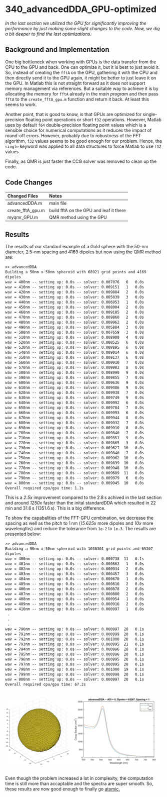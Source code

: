 # 340_advancedDDA_GPU-optimized

*In the last section we utilized the GPU for significantly improving the performance by just making some slight changes to the code. Now, we dig a bit deeper to find the last optimizations.*

## Background and Implementation

One big bottleneck when working with GPUs is the data transfer from the CPU to the GPU and back. One can optimize it, but it is best to just avoid it. So, instead of creating the `fftA` on the GPU, gathering it with the CPU and then directly send it to the GPU again, it might be better to just leave it on the GPU. In Matlab this is not straight forward as it does not support memory management via references. But a suitable way to achieve it is by allocating the memory for `fftA` already in the *main program* and then pass `fftA` to the `create_fftA_gpu.m` function and return it back. At least this seems to work.

Another point, that is good to know, is that GPUs are optimized for single-precision floating point operations or short `f32` operations. However, Matlab uses by default `f64` double-precision floating point values which is a sensible choice for numerical computations as it reduces the impact of round-off errors. However, probably due to robustness of the FFT algorithm, `f32` values seems to be good enough for our problem. Hence, the `single` keyword was applied to all data structures to force Matlab to use `f32` values.

Finally, as QMR is just faster the CCG solver was removed to clean up the code.


## Code Changes

Changed Files           | Notes
:-----                  |:--------
advancedDDA.m           | main file
create_fftA_gpu.m       | build fftA on the GPU and leaf it there
myqmr_GPU.m             | QMR method using the GPU



## Results

The results of our standard example of a Gold sphere with the 50-nm diameter, 2.5-nm spacing and 4169 dipoles but now using the QMR method are:

    >> advancedDDA
    Building a 50nm x 50nm spheroid with 68921 grid points and 4169 dipoles
    wav = 400nm -- setting up: 0.0s -- solver: 0.007076   6   0.0s 
    wav = 410nm -- setting up: 0.0s -- solver: 0.009151   1   0.0s 
    wav = 420nm -- setting up: 0.0s -- solver: 0.009884   2   0.0s 
    wav = 430nm -- setting up: 0.0s -- solver: 0.005039   3   0.0s 
    wav = 440nm -- setting up: 0.0s -- solver: 0.006953   1   0.0s 
    wav = 450nm -- setting up: 0.0s -- solver: 0.008004   2   0.0s 
    wav = 460nm -- setting up: 0.0s -- solver: 0.009185   2   0.0s 
    wav = 470nm -- setting up: 0.0s -- solver: 0.009860   2   0.0s 
    wav = 480nm -- setting up: 0.0s -- solver: 0.009962   2   0.0s 
    wav = 490nm -- setting up: 0.0s -- solver: 0.005884   3   0.0s 
    wav = 500nm -- setting up: 0.0s -- solver: 0.007659   3   0.0s 
    wav = 510nm -- setting up: 0.0s -- solver: 0.008900   4   0.0s 
    wav = 520nm -- setting up: 0.0s -- solver: 0.008525   6   0.0s 
    wav = 530nm -- setting up: 0.0s -- solver: 0.008895   6   0.0s 
    wav = 540nm -- setting up: 0.0s -- solver: 0.009014   6   0.0s 
    wav = 550nm -- setting up: 0.0s -- solver: 0.009137   6   0.0s 
    wav = 560nm -- setting up: 0.0s -- solver: 0.009910   7   0.0s 
    wav = 570nm -- setting up: 0.0s -- solver: 0.009903   8   0.0s 
    wav = 580nm -- setting up: 0.0s -- solver: 0.008990   9   0.0s 
    wav = 590nm -- setting up: 0.0s -- solver: 0.009855   7   0.0s 
    wav = 600nm -- setting up: 0.0s -- solver: 0.009636   9   0.0s 
    wav = 610nm -- setting up: 0.0s -- solver: 0.009486   9   0.0s 
    wav = 620nm -- setting up: 0.0s -- solver: 0.009938   7   0.0s 
    wav = 630nm -- setting up: 0.0s -- solver: 0.009749   9   0.0s 
    wav = 640nm -- setting up: 0.0s -- solver: 0.009992   6   0.0s 
    wav = 650nm -- setting up: 0.0s -- solver: 0.009784   7   0.0s 
    wav = 660nm -- setting up: 0.0s -- solver: 0.009993   6   0.0s 
    wav = 670nm -- setting up: 0.0s -- solver: 0.009944   8   0.0s 
    wav = 680nm -- setting up: 0.0s -- solver: 0.009932   7   0.0s 
    wav = 690nm -- setting up: 0.0s -- solver: 0.009910   8   0.0s 
    wav = 700nm -- setting up: 0.0s -- solver: 0.009840   7   0.0s 
    wav = 710nm -- setting up: 0.0s -- solver: 0.009351   9   0.0s 
    wav = 720nm -- setting up: 0.0s -- solver: 0.009865   3   0.0s 
    wav = 730nm -- setting up: 0.0s -- solver: 0.009627  10   0.0s 
    wav = 740nm -- setting up: 0.0s -- solver: 0.009840   7   0.0s 
    wav = 750nm -- setting up: 0.0s -- solver: 0.009962  10   0.0s 
    wav = 760nm -- setting up: 0.0s -- solver: 0.009839  10   0.0s 
    wav = 770nm -- setting up: 0.0s -- solver: 0.009948  10   0.0s 
    wav = 780nm -- setting up: 0.0s -- solver: 0.009689  11   0.0s 
    wav = 790nm -- setting up: 0.0s -- solver: 0.009979   6   0.0s 
    wav = 800nm -- setting up: 0.0s -- solver: 0.009945  10   0.0s 
    Overall required cpu/gpu time: 1.1s                            


This is a *2.5x* improvement compared to the 2.8&thinsp;s achived in the last section and around *1250x* faster than the inital standardDDA which resulted in 22&thinsp;min and 31.6&thinsp;s (1351.6&thinsp;s). This is a big difference.


To show the capabalities of the FFT-GPU combination, we decrease the spacing as well as the pitch to 1&thinsp;nm (*15.625x* more dipoles and *10x* more wavelengths) and reduce the tolerance from `1e-2` to `1e-3`. The results are presented below:

    >> advancedDDA
    Building a 50nm x 50nm spheroid with 1030301 grid points and 65267 dipoles
    wav = 400nm -- setting up: 0.0s -- solver: 0.000738  11   0.1s 
    wav = 401nm -- setting up: 0.0s -- solver: 0.000862   1   0.0s 
    wav = 402nm -- setting up: 0.0s -- solver: 0.000934   2   0.0s 
    wav = 403nm -- setting up: 0.0s -- solver: 0.000457   3   0.0s 
    wav = 404nm -- setting up: 0.0s -- solver: 0.000670   1   0.0s 
    wav = 405nm -- setting up: 0.0s -- solver: 0.000816   2   0.0s 
    wav = 406nm -- setting up: 0.0s -- solver: 0.000878   2   0.0s 
    wav = 407nm -- setting up: 0.0s -- solver: 0.000880   2   0.0s 
    wav = 408nm -- setting up: 0.0s -- solver: 0.000954   1   0.0s 
    wav = 409nm -- setting up: 0.0s -- solver: 0.000916   2   0.0s 
    wav = 410nm -- setting up: 0.0s -- solver: 0.000997   1   0.0s 
     .
     .
     . 
    wav = 790nm -- setting up: 0.0s -- solver: 0.000997  20   0.1s 
    wav = 791nm -- setting up: 0.0s -- solver: 0.000999  20   0.1s 
    wav = 792nm -- setting up: 0.0s -- solver: 0.001000  20   0.1s 
    wav = 793nm -- setting up: 0.0s -- solver: 0.000995  21   0.1s 
    wav = 794nm -- setting up: 0.0s -- solver: 0.000996  20   0.1s 
    wav = 795nm -- setting up: 0.0s -- solver: 0.000996  20   0.1s 
    wav = 796nm -- setting up: 0.0s -- solver: 0.000995  20   0.1s 
    wav = 797nm -- setting up: 0.0s -- solver: 0.000995  20   0.1s 
    wav = 798nm -- setting up: 0.0s -- solver: 0.001000  19   0.1s 
    wav = 799nm -- setting up: 0.0s -- solver: 0.000998  20   0.1s 
    wav = 800nm -- setting up: 0.0s -- solver: 0.000997  20   0.1s 
    Overall required cpu/gpu time: 67.2s

<br/>
<div align="center"><img src="../003_media/sphere-50nm-01-0nm_final.jpg" alt="Geometry and spectra of the final 50nm sphere"></div>
<br/>

Even though the problem increased a lot in complexity, the computation time is still more than accaptable and the spectra are super smooth. So, these results are now good enough to finally go [atomic.](../400_atomicDDA)